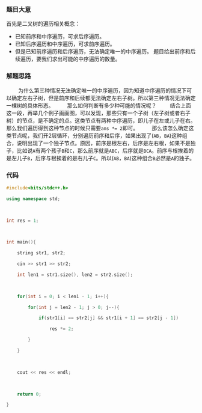 ### 题目大意
首先是二叉树的遍历相关概念：
- 已知前序和中序遍历，可求后序遍历。
- 已知后序遍历和中序遍历，可求前序遍历。
- 但是已知前序遍历和后序遍历，无法确定唯一的中序遍历。
题目给出前序和后续遍历，要我们求出可能的中序遍历的数量。
### 解题思路
$\qquad$为什么第三种情况无法确定唯一的中序遍历，因为知道中序遍历的情况下可以确定左右子树，但是前序和后续都无法确定左右子树。所以第三种情况无法确定一棵树的具体形态。
$\qquad$那么如何判断有多少种可能的情况呢？
$\qquad$结合上面这一段，再举几个例子画画图，可以发现，那些只有一个子树（左子树或者右子树）的节点，是不确定的点。这类节点有两种中序遍历，即儿子在左或儿子在右。那么我们遍历得到这种节点的时候只需要`ans *= 2`即可。
$\qquad$那么该怎么确定这类节点呢，我们开2层循环，分别遍历前序和后序，如果出现了(`AB`，`BA`)这种组合，说明出现了一个独子节点。原因，前序是根左右，后序是左右根，如果不是独子，比如说`A`有两个孩子`B`和`C`，那么前序就是`ABC`，后序就是`BCA`。前序与根挨着的是左儿子`B`，后序与根挨着的是右儿子`C`。所以(`AB`，`BA`)这种组合`B`必然是`A`的独子。
### 代码
```cpp
#include<bits/stdc++.h>

using namespace std;

  

int res = 1;

  

int main(){

    string str1, str2;

    cin >> str1 >> str2;

    int len1 = str1.size(), len2 = str2.size();

  

    for(int i = 0; i < len1 - 1; i++){

        for(int j = len2 - 1; j > 0; j--){

            if(str1[i] == str2[j] && str1[i + 1] == str2[j - 1])

                res *= 2;

        }

    }

  

    cout << res << endl;

  

    return 0;

}
```